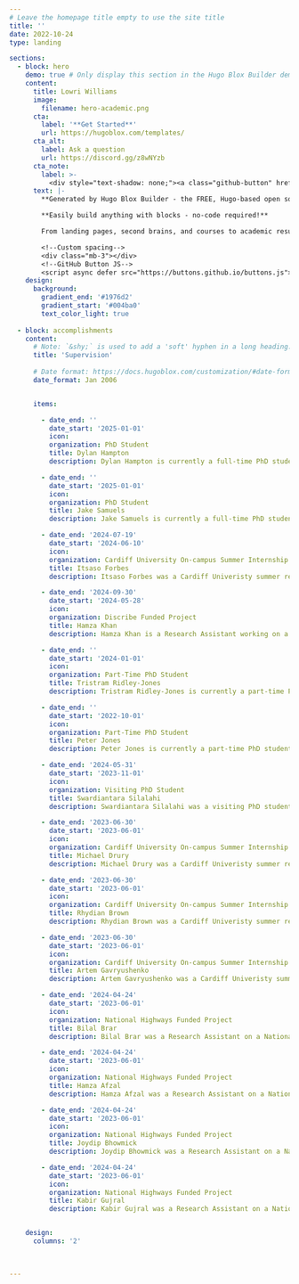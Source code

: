 ```yaml
---
# Leave the homepage title empty to use the site title
title: ''
date: 2022-10-24
type: landing

sections:
  - block: hero
    demo: true # Only display this section in the Hugo Blox Builder demo site
    content:
      title: Lowri Williams
      image:
        filename: hero-academic.png
      cta:
        label: '**Get Started**'
        url: https://hugoblox.com/templates/
      cta_alt:
        label: Ask a question
        url: https://discord.gg/z8wNYzb
      cta_note:
        label: >-
          <div style="text-shadow: none;"><a class="github-button" href="https://github.com/HugoBlox/hugo-blox-builder" data-icon="octicon-star" data-size="large" data-show-count="true" aria-label="Star">Star Hugo Blox Builder</a></div><div style="text-shadow: none;"><a class="github-button" href="https://github.com/HugoBlox/theme-academic-cv" data-icon="octicon-star" data-size="large" data-show-count="true" aria-label="Star">Star the Academic template</a></div>
      text: |-
        **Generated by Hugo Blox Builder - the FREE, Hugo-based open source website builder trusted by 500,000+ sites.**

        **Easily build anything with blocks - no-code required!**

        From landing pages, second brains, and courses to academic resumés, conferences, and tech blogs.

        <!--Custom spacing-->
        <div class="mb-3"></div>
        <!--GitHub Button JS-->
        <script async defer src="https://buttons.github.io/buttons.js"></script>
    design:
      background:
        gradient_end: '#1976d2'
        gradient_start: '#004ba0'
        text_color_light: true
 
  - block: accomplishments
    content:
      # Note: `&shy;` is used to add a 'soft' hyphen in a long heading.
      title: 'Supervision'
      
      # Date format: https://docs.hugoblox.com/customization/#date-format
      date_format: Jan 2006


      items:

        - date_end: ''
          date_start: '2025-01-01'
          icon: 
          organization: PhD Student
          title: Dylan Hampton
          description: Dylan Hampton is currently a full-time PhD student with whom I co-supervise with Dr Eirini Anthi. His research interests revolve around LLMs, their security, and how they are trusted within high risk environments.

        - date_end: ''
          date_start: '2025-01-01'
          icon: 
          organization: PhD Student
          title: Jake Samuels
          description: Jake Samuels is currently a full-time PhD student with whom I co-supervise with Dr Eirini Anthi. His research interests revolve around LLMs and how they can used within a social engineering digital twin.

        - date_end: '2024-07-19'
          date_start: '2024-06-10'
          icon: 
          organization: Cardiff University On-campus Summer Internship
          title: Itsaso Forbes
          description: Itsaso Forbes was a Cardiff Univeristy summer research intern who spent 6 weeks under my supervision exploring the propogation of hate speech on social networks.

        - date_end: '2024-09-30'
          date_start: '2024-05-28'
          icon: 
          organization: Discribe Funded Project
          title: Hamza Khan
          description: Hamza Khan is a Research Assistant working on a [Discribe](https://www.discribehub.org/) funded project. He is working under my supervison focusing on the development of an ontology based approach towards mapping the Digital Security by Design (DSbD).

        - date_end: ''
          date_start: '2024-01-01'
          icon: 
          organization: Part-Time PhD Student 
          title: Tristram Ridley-Jones
          description: Tristram Ridley-Jones is currently a part-time PhD student with whom I co-supervise with Dr Eirini Anthi. His research interests revolve around designing effective Security Operation Centres (SOCs) in organisations.

        - date_end: ''
          date_start: '2022-10-01'
          icon: 
          organization: Part-Time PhD Student 
          title: Peter Jones
          description: Peter Jones is currently a part-time PhD student with whom I co-supervise with Dr Eirini Anthi. His research interests revolve around the security of access control systems.

        - date_end: '2024-05-31'
          date_start: '2023-11-01'
          icon: 
          organization: Visiting PhD Student 
          title: Swardiantara Silalahi
          description: Swardiantara Silalahi was a visiting PhD student from Sepuluh Nopember Institute of Technology (ITS), Indonesia. He spent 6 months under my co-supervision with Dr Eirini Anthi, where the focus of his work was on drone forensics. Whilst at Cardiff, we published a paper [Severity-oriented Multiclass Drone Flight Logs Anomaly Detection](https://ieeexplore.ieee.org/document/10520297) in IEEE Access.

        - date_end: '2023-06-30'
          date_start: '2023-06-01'
          icon: 
          organization: Cardiff University On-campus Summer Internship
          title: Michael Drury
          description: Michael Drury was a Cardiff Univeristy summer research intern who spent 6 weeks under my supervision working on investigating the problem of threat intelligent report matching. 

        - date_end: '2023-06-30'
          date_start: '2023-06-01'
          icon: 
          organization: Cardiff University On-campus Summer Internship
          title: Rhydian Brown
          description: Rhydian Brown was a Cardiff Univeristy summer research intern who spent 6 weeks under my co-supervision with Dr Eirini Anthi working on automotive cyber security.

        - date_end: '2023-06-30'
          date_start: '2023-06-01'
          icon: 
          organization: Cardiff University On-campus Summer Internship
          title: Artem Gavryushenko
          description: Artem Gavryushenko was a Cardiff Univeristy summer research intern who spent 6 weeks under my co-supervision with Dr Eirini Anthi exploring how gamification can be effectively employed to stimulate incentives and inspire a significant shift in the cybersecurity behaviors of employees.

        - date_end: '2024-04-24'
          date_start: '2023-06-01'
          icon: 
          organization: National Highways Funded Project
          title: Bilal Brar
          description: Bilal Brar was a Research Assistant on a National Highways funded project who spent 12 months under my co-supervision with Dr Eirini Anthi exploring AI trustworthiness in Intelligent Transport Systems. Prior to this post, Bilal worked under my supervision on a short-term project investigating the extraction of the context, action, and purposes of adversaries from text.

        - date_end: '2024-04-24'
          date_start: '2023-06-01'
          icon: 
          organization: National Highways Funded Project
          title: Hamza Afzal
          description: Hamza Afzal was a Research Assistant on a National Highways funded project who spent 12 months under my co-supervision with Dr Eirini Anthi exploring AI trustworthiness in Intelligent Transport Systems. 

        - date_end: '2024-04-24'
          date_start: '2023-06-01'
          icon: 
          organization: National Highways Funded Project
          title: Joydip Bhowmick
          description: Joydip Bhowmick was a Research Assistant on a National Highways funded project who spent 12 months under my co-supervision with Dr Eirini Anthi exploring AI trustworthiness in Intelligent Transport Systems. 

        - date_end: '2024-04-24'
          date_start: '2023-06-01'
          icon: 
          organization: National Highways Funded Project
          title: Kabir Gujral
          description: Kabir Gujral was a Research Assistant on a National Highways funded project who spent 12 months under my co-supervision with Dr Eirini Anthi exploring AI trustworthiness in Intelligent Transport Systems. 


    design:
      columns: '2'

 
 
---
```

